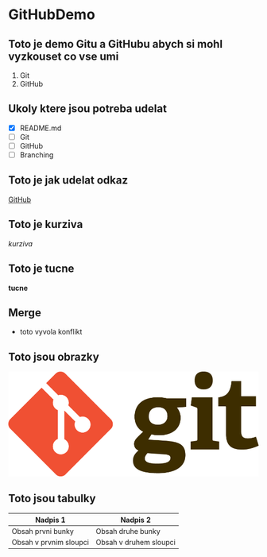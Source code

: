 # GitHubDemo

## Toto je demo Gitu a GitHubu abych si mohl vyzkouset co vse umi
1. Git
1. GitHub


## Ukoly ktere jsou potreba udelat
- [x] README.md
- [ ] Git
- [ ] GitHub
- [ ] Branching

## Toto je jak udelat odkaz
[GitHub](https://github.com)

## Toto je kurziva
*kurziva*

## Toto je tucne
**tucne**


## Merge
-  toto vyvola konflikt

## Toto jsou obrazky
![GitHub Logo](/images/logo.png)

## Toto jsou tabulky

Nadpis 1 | Nadpis 2
------------ | -------------
Obsah prvni bunky | Obsah druhe bunky
Obsah v prvnim sloupci | Obsah v druhem sloupci
